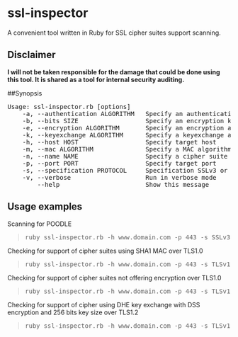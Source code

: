 ssl-inspector
=============

A convenient tool written in Ruby for SSL cipher suites support scanning.

## Disclaimer

**I will not be taken responsible for the damage that could be done using this tool. It is shared as a tool for internal security auditing.**

##Synopsis
<pre>
Usage: ssl-inspector.rb [options]
    -a, --authentication ALGORITHM   Specify an authentication algorithm
    -b, --bits SIZE                  Specify an encryption key size
    -e, --encryption ALGORITHM       Specify an encryption algorithm
    -k, --keyexchange ALGORITHM      Specify a keyexchange algorithm
    -h, --host HOST                  Specify target host
    -m, --mac ALGORITHM              Specify a MAC algorithm
    -n, --name NAME                  Specify a cipher suite partial or full name
    -p, --port PORT                  Specify target port
    -s, --specification PROTOCOL     Specification SSLv3 or TLSv1.{0,1,2}
    -v, --verbose                    Run in verbose mode
        --help                       Show this message
</pre>

## Usage examples

Scanning for POODLE
><pre>ruby ssl-inspector.rb -h www.domain.com -p 443 -s SSLv3 --name CBC</pre>

Checking for support of cipher suites using SHA1 MAC over TLS1.0
><pre>ruby ssl-inspector.rb -h www.domain.com -p 443 -s TLSv1.0 --mac SHA</pre>

Checking for support of cipher suites not offering encryption over TLS1.0 
><pre>ruby ssl-inspector.rb -h www.domain.com -p 443 -s TLSv1.0 --encryption NULL</pre>

Checking for support of cipher using DHE key exchange with DSS encryption and 256 bits key size over TLS1.2
><pre>ruby ssl-inspector.rb -h www.domain.com -p 443 -s TLSv1.2 -k DHE -e DSS -b 256</pre>

